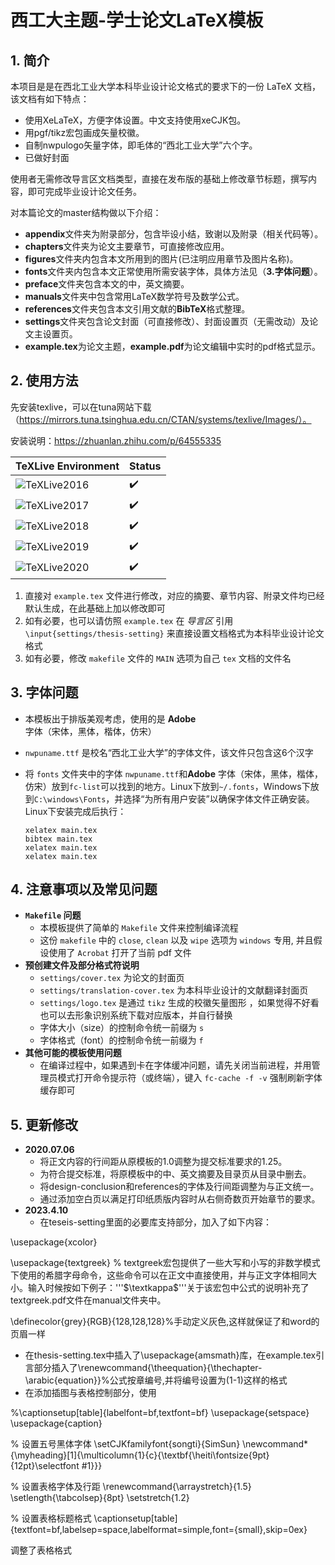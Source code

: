 # 西工大主题-学士论文LaTeX模板



## 1. 简介

本项目是是在西北工业大学本科毕业设计论文格式的要求下的一份 LaTeX 文档，该文档有如下特点：

* 使用XeLaTeX，方便字体设置。中文支持使用xeCJK包。
* 用pgf/tikz宏包画成矢量校徽。
* 自制nwpulogo矢量字体，即毛体的“西北工业大学”六个字。
* 已做好封面

使用者无需修改导言区文档类型，直接在发布版的基础上修改章节标题，撰写内容，即可完成毕业设计论文任务。

对本篇论文的master结构做以下介绍：

- **appendix**文件夹为附录部分，包含毕设小结，致谢以及附录（相关代码等）。
- **chapters**文件夹为论文主要章节，可直接修改应用。
- **figures**文件夹内包含本文所用到的图片(已注明应用章节及图片名称)。
- **fonts**文件夹内包含本文正常使用所需安装字体，具体方法见（**3.字体问题**）。
- **preface**文件夹包含本文的中，英文摘要。
- **manuals**文件夹中包含常用LaTeX数学符号及数学公式。
- **references**文件夹包含本文引用文献的**BibTeX**格式整理。
- **settings**文件夹包含论文封面（可直接修改）、封面设置页（无需改动）及论文主设置页。
- **example.tex**为论文主题，**example.pdf**为论文编辑中实时的pdf格式显示。

## 2. 使用方法

先安装texlive，可以在tuna网站下载（https://mirrors.tuna.tsinghua.edu.cn/CTAN/systems/texlive/Images/）。

安装说明：https://zhuanlan.zhihu.com/p/64555335

| TeXLive Environment                                          | Status |
| ------------------------------------------------------------ | ------ |
| ![TeXLive2016](https://img.shields.io/badge/TeXLive-2016-3D6117.svg) | ✔️      |
| ![TeXLive2017](https://img.shields.io/badge/TeXLive-2017-3D6117.svg) | ✔️      |
| ![TeXLive2018](https://img.shields.io/badge/TeXLive-2018-3D6117.svg) | ✔️      |
| ![TeXLive2019](https://img.shields.io/badge/TeXLive-2019-3D6117.svg) | ✔️      |
| ![TeXLive2020](https://img.shields.io/badge/TeXLive-2020-3D6117.svg) | ✔️      |

1. 直接对 `example.tex` 文件进行修改，对应的摘要、章节内容、附录文件均已经默认生成，在此基础上加以修改即可
2. 如有必要，也可以请仿照 `example.tex` 在 *导言区* 引用 `\input{settings/thesis-setting}` 来直接设置文档格式为本科毕业设计论文格式
3. 如有必要，修改 `makefile` 文件的 `MAIN` 选项为自己 `tex` 文档的文件名


## 3. 字体问题


* 本模板出于排版美观考虑，使用的是 **Adobe** 字体（宋体，黑体，楷体，仿宋）

* `nwpuname.ttf` 是校名“西北工业大学”的字体文件，该文件只包含这6个汉字

* 将 `fonts` 文件夹中的字体 `nwpuname.ttf`和**Adobe** 字体（宋体，黑体，楷体，仿宋）放到`fc-list`可以找到的地方。Linux下放到`~/.fonts`，Windows下放到`C:\windows\Fonts`，并选择“为所有用户安装”以确保字体文件正确安装。Linux下安装完成后执行：

      xelatex main.tex
      bibtex main.tex
      xelatex main.tex
      xelatex main.tex



## 4. 注意事项以及常见问题

* **`Makefile` 问题**
  * 本模板提供了简单的 `Makefile` 文件来控制编译流程
  * 这份 `makefile` 中的 `close`, `clean` 以及 `wipe` 选项为 `windows` 专用, 并且假设使用了 `Acrobat` 打开了当前 pdf 文件
* **预创建文件及部分格式符说明**
  * `settings/cover.tex` 为论文的封面页
  * `settings/translation-cover.tex` 为本科毕业设计的文献翻译封面页
  * `settings/logo.tex` 是通过 `tikz` 生成的校徽矢量图形 ，如果觉得不好看也可以去形象识别系统下载对应版本，并自行替换
  * 字体大小（size）的控制命令统一前缀为 `s`
  * 字体格式（font）的控制命令统一前缀为 `f`
* **其他可能的模板使用问题**
  * 在编译过程中，如果遇到卡在字体缓冲问题，请先关闭当前进程，并用管理员模式打开命令提示符（或终端），键入 `fc-cache -f -v` 强制刷新字体缓存即可

## 5. 更新修改

* **2020.07.06**
  * 将正文内容的行间距从原模板的1.0调整为提交标准要求的1.25。
  * 为符合提交标准，将原模板中的中、英文摘要及目录页从目录中删去。
  * 将design-conclusion和references的字体及行间距调整为与正文统一。
  * 通过添加空白页以满足打印纸质版内容时从右侧奇数页开始章节的要求。
* **2023.4.10**
  * 在teseis-setting里面的必要库支持部分，加入了如下内容：

\usepackage{xcolor}

\usepackage{textgreek} % textgreek宏包提供了一些大写和小写的非数学模式下使用的希腊字母命令，这些命令可以在正文中直接使用，并与正文字体相同大小。输入时候按如下例子：'''$\textkappa$'''关于该宏包中公式的说明补充了textgreek.pdf文件在manual文件夹中。

\definecolor{grey}{RGB}{128,128,128}%手动定义灰色,这样就保证了和word的页眉一样
  * 在thesis-setting.tex中插入了\usepackage{amsmath}库，在example.tex引言部分插入了\renewcommand{\theequation}{\thechapter-\arabic{equation}}%公式按章编号,并将编号设置为(1-1)这样的格式
  * 在添加插图与表格控制部分，使用

%\captionsetup[table]{labelfont=bf,textfont=bf}
\usepackage{setspace}
\usepackage{caption}

% 设置五号黑体字体
\setCJKfamilyfont{songti}{SimSun}
\newcommand*{\myheading}[1]{\multicolumn{1}{c}{\textbf{\heiti\fontsize{9pt}{12pt}\selectfont #1}}}

% 设置表格字体及行距
\renewcommand{\arraystretch}{1.5}
\setlength{\tabcolsep}{8pt}
\setstretch{1.2}

% 设置表格标题格式
\captionsetup[table]{textfont=bf,labelsep=space,labelformat=simple,font={small},skip=0ex}

调整了表格格式
